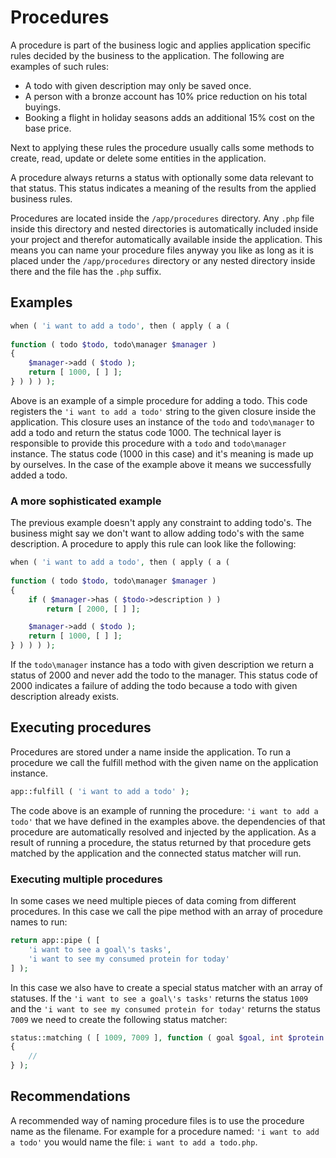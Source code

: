 # Procedures

A procedure is part of the business logic and applies application specific rules decided by the business to the application. The following are examples of such rules:
- A todo with given description may only be saved once.
- A person with a bronze account has 10% price reduction on his total buyings.
- Booking a flight in holiday seasons adds an additional 15% cost on the base price.

Next to applying these rules the procedure usually calls some methods to create, read, update or delete some entities in the application. 

A procedure always returns a status with optionally some data relevant to that status. This status indicates a meaning of the results from the applied business rules. 



Procedures are located inside the `/app/procedures` directory. Any `.php` file inside this directory and nested directories is automatically included inside your project and therefor automatically available inside the application. This means you can name your procedure files anyway you like as long as it is placed under the `/app/procedures` directory or any nested directory inside there and the file has the `.php` suffix.

## Examples


```php
when ( 'i want to add a todo', then ( apply ( a ( 
    
function ( todo $todo, todo\manager $manager )
{
    $manager->add ( $todo );
    return [ 1000, [ ] ];
} ) ) ) );
```

Above is an example of a simple procedure for adding a todo. This code registers the ``'i want to add a todo'`` string to the given closure inside the application. This closure uses an instance of the ``todo`` and ``todo\manager`` to add a todo and return the status code 1000. The technical layer is responsible to provide this procedure with a ``todo`` and ``todo\manager`` instance. The status code (1000 in this case) and it's meaning is made up by ourselves. In the case of the example above it means we successfully added a todo.

### A more sophisticated example

The previous example doesn't apply any constraint to adding todo's. The business might say we don't want to allow adding todo's with the same description. A procedure to apply this rule can look like the following:


```php
when ( 'i want to add a todo', then ( apply ( a ( 
    
function ( todo $todo, todo\manager $manager )
{
    if ( $manager->has ( $todo->description ) )
        return [ 2000, [ ] ];

    $manager->add ( $todo );
    return [ 1000, [ ] ];
} ) ) ) );
```

If the ``todo\manager`` instance  has a todo with given description we return a status of 2000 and never add the todo to the manager. This status code of 2000 indicates a failure of adding the todo because a todo with given description already exists.

## Executing procedures

Procedures are stored under a name inside the application. To run a procedure we call the fulfill method with the given name on the application instance.


```php
app::fulfill ( 'i want to add a todo' );
```

The code above is an example of running the procedure: ``'i want to add a todo'`` that we have defined in the examples above. the dependencies of that procedure are automatically resolved and injected by the application. As a result of running a procedure, the status returned by that procedure gets matched by the application and the connected status matcher will run.



### Executing multiple procedures

In some cases we need multiple pieces of data coming from different procedures. In this case we call the pipe method with an array of procedure names to run:

```php
return app::pipe ( [ 
    'i want to see a goal\'s tasks',
    'i want to see my consumed protein for today'
] );
```

In this case we also have to create a special status matcher with an array of statuses. If the `'i want to see a goal\'s tasks'` returns the status `1009` and the `'i want to see my consumed protein for today'` returns the status `7009` we need to create the following status matcher:

```php
status::matching ( [ 1009, 7009 ], function ( goal $goal, int $protein )
{
	//
} );
```

## Recommendations

A recommended way of naming procedure files is to use the procedure name as the filename. For example for a procedure named: `'i want to add a todo'` you would name the file: `i want to add a todo.php`. 